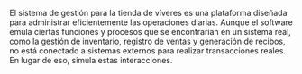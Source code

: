 El sistema de gestión para la tienda de víveres es una plataforma diseñada para administrar eficientemente las operaciones diarias. 
Aunque el software emula ciertas funciones y procesos que se encontrarían en un sistema real, como la gestión de inventario, registro de ventas y generación de recibos, no está conectado a sistemas externos para realizar transacciones reales. En lugar de eso, simula estas interacciones.
